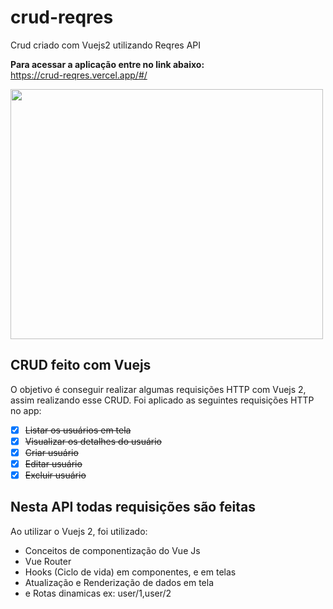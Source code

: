 # crud-reqres
 Crud criado com Vuejs2 utilizando Reqres API
 
 **Para acessar a aplicação entre no link abaixo: <br>**
 https://crud-reqres.vercel.app/#/
 
<img src="https://user-images.githubusercontent.com/66283705/222061506-ee767d91-d604-4cc1-b558-728d56b079ca.png" data-canonical-src="https://user-images.githubusercontent.com/66283705/222061506-ee767d91-d604-4cc1-b558-728d56b079ca.png" width="500" height="400" />

## CRUD feito com Vuejs

O objetivo é conseguir realizar algumas requisições HTTP com Vuejs 2, assim realizando esse CRUD.
Foi aplicado as seguintes requisições HTTP no app:
- [x] ~~Listar os usuários em tela~~
- [x] ~~Visualizar os detalhes do usuário~~
- [x] ~~Criar usuário~~
- [x] ~~Editar usuário~~
- [x] ~~Excluir usuário~~

Nesta API todas requisições são feitas
---
Ao utilizar o Vuejs 2, foi utilizado:
- Conceitos de componentização do Vue Js
- Vue Router
- Hooks (Ciclo de vida) em componentes, e em telas
- Atualização e Renderização de dados em tela
- e Rotas dinamicas ex: user/1,user/2

